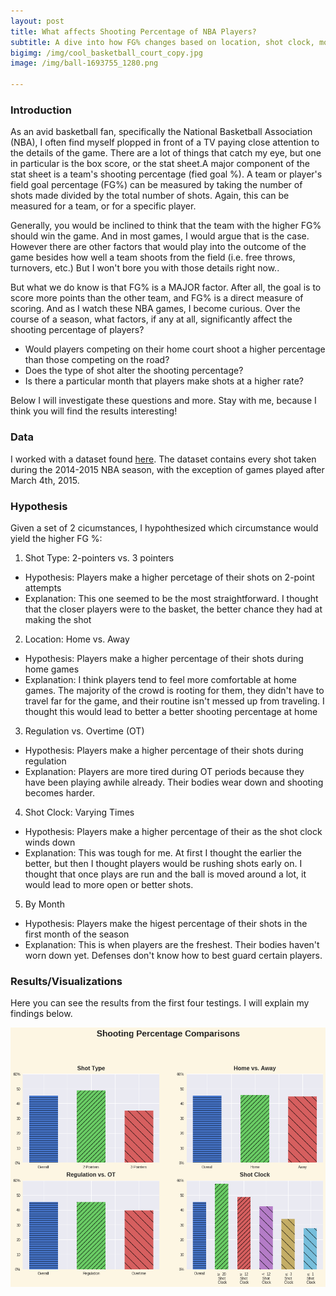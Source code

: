 ```yaml
---
layout: post
title: What affects Shooting Percentage of NBA Players?
subtitle: A dive into how FG% changes based on location, shot clock, month and other factors
bigimg: /img/cool_basketball_court_copy.jpg
image: /img/ball-1693755_1280.png

---
```


### Introduction

As an avid basketball fan, specifically the National Basketball Association (NBA), I often find myself plopped in front of a TV paying close attention to the details of the game. There are a lot of things that catch my eye, but one in particular is the box score, or the stat sheet.A major component of the stat sheet is a team's shooting percentage (fied goal %). A team or player's field goal percentage (FG%) can be measured by taking the number of shots made divided by the total number of shots. Again, this can be measured for a team, or for a specific player. 

Generally, you would be inclined to think that the team with the higher FG% should win the game. And in most games, I would argue that is the case. However there are other factors that would play into the outcome of the game besides how well a team shoots from the field (i.e. free throws, turnovers, etc.) But I won't bore you with those details right now..

But what we do know is that FG% is a MAJOR factor. After all, the goal is to score more points than the other team, and FG% is a direct measure of scoring. And as I watch these NBA games, I become curious. Over the course of a season, what factors, if any at all, significantly affect the shooting percentage of players?

- Would players competing on their home court shoot a higher percentage than those competing on the road?
- Does the type of shot alter the shooting percentage?
- Is there a particular month that players make shots at a higher rate?

Below I will investigate these questions and more. Stay with me, because I think you will find the results interesting!

### Data

I worked with a dataset found [here](https://www.kaggle.com/dansbecker/nba-shot-logs). The dataset contains every shot taken during the 2014-2015 NBA season, with the exception of games played after March 4th, 2015. 

### Hypothesis

Given a set of 2 cicumstances, I hypohthesized which circumstance would yield the higher FG %:

1) Shot Type: 2-pointers vs. 3 pointers
  - Hypothesis: Players make a higher percetage of their shots on 2-point attempts
  - Explanation: This one seemed to be the most straightforward. I thought that the closer players were to the basket, the better chance     they had at making the shot
  
2) Location: Home vs. Away
  - Hypothesis: Players make a higher percentage of their shots during home games
  - Explanation: I think players tend to feel more comfortable at home games. The majority of the crowd is rooting for them, they didn't     have to travel far for the game, and their routine isn't messed up from traveling. I thought this would lead to better a better         shooting percentage at home
  
3) Regulation vs. Overtime (OT)
  - Hypothesis: Players make a higher percentage of their shots during regulation
  - Explanation: Players are more tired during OT periods because they have been playing awhile already. Their bodies wear down and         shooting becomes harder.
  
4) Shot Clock: Varying Times
  - Hypothesis: Players make a higher percentage of their as the shot clock winds down
  - Explanation: This was tough for me. At first I thought the earlier the better, but then I thought players would be rushing shots         early on. I thought that once plays are run and the ball is moved around a lot, it would lead to more open or better shots.
  
5) By Month
  - Hypothesis: Players make the higest percentage of their shots in the first month of the season
  - Explanation: This is when players are the freshest. Their bodies haven't worn down yet. Defenses don't know how to best guard           certain players.
  
### Results/Visualizations
  
Here you can see the results from the first four testings. I will explain my findings below.

  ![Shooting_Percentage_Visualization](/img/Shooting_Percentage_Viz.png)
  

